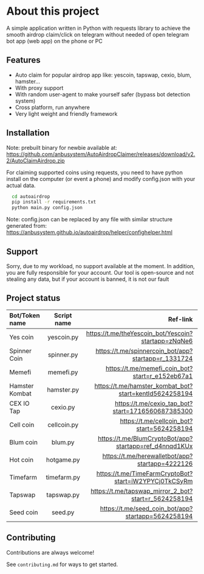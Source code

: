 
# About this project

A simple application written in Python with requests library to achieve the smooth airdrop claim/click on telegram without needed of open telegram bot app (web app) on the phone or PC




## Features

- Auto claim for popular airdrop app like: yescoin, tapswap, cexio, blum, hamster...
- With proxy support
- With random user-agent to make yourself safer (bypass bot detection system)
- Cross platform, run anywhere 
- Very light weight and friendly framework


## Installation
Note: prebuilt binary for newbie available at: https://github.com/anbusystem/AutoAirdropClaimer/releases/download/v2.2/AutoClaimAirdrop.zip


For claiming supported coins using requests, you need to have python install on the computer (or event a phone) and modify config.json with your actual data.

```bash
  cd autoairdrop
  pip install -r requirements.txt
  python main.py config.json
```

Note: config.json can be replaced by any file with similar structure generated from: https://anbusystem.github.io/autoairdrop/helper/confighelper.html

## Support

Sorry, due to my workload, no support available at the moment. In addition, you are fully responsible for your account. Our tool is open-source and not stealing any data, but if your account is banned, it is not our fault


## Project status

| Bot/Token name  | Script name  | Ref-link | Status |
| :------------ |:---------------:| -----:| -----: |
| Yes coin      | yescoin.py | https://t.me/theYescoin_bot/Yescoin?startapp=zNqNe6 |  Working |
| Spinner Coin      | spinner.py | https://t.me/spinnercoin_bot/app?startapp=r_1331724 |  Working |
| Memefi      | memefi.py | https://t.me/memefi_coin_bot?start=r_e152eb67a1 |  Working |
| Hamster Kombat      | hamster.py | https://t.me/hamster_kombat_bot?start=kentId5624258194  |  Working |
| CEX IO Tap      | cexio.py | https://t.me/cexio_tap_bot?start=1716560687385300 |  Working |
| Cell coin      | cellcoin.py | https://t.me/cellcoin_bot?start=5624258194 |  Working |
| Blum coin      | blum.py | https://t.me/BlumCryptoBot/app?startapp=ref_d4nnqd1KUx |  Working |
| Hot coin      | hotgame.py | https://t.me/herewalletbot/app?startapp=4222126 |  Working |
| Timefarm      | timefarm.py | https://t.me/TimeFarmCryptoBot?start=iW2YPYCj0TkCSyRm |  Working |
| Tapswap      | tapswap.py | https://t.me/tapswap_mirror_2_bot?start=r_5624258194 |  Not working |
| Seed coin      | seed.py | https://t.me/seed_coin_bot/app?startapp=5624258194 |  Plan |



## Contributing

Contributions are always welcome!

See `contributing.md` for ways to get started.
